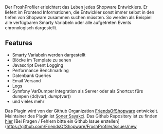Der FroshProfiler erleichtert das Leben jedes Shopware Entwicklers. Er liefert im Frontend Informationen, die
Entwickler sonst immer selbst in den tiefen von Shopware zusammen suchen müssten. So werden als Beispiel alle
verfügbaren Smarty Variabeln oder alle aufgetreten Events chronologisch dargestellt.

## Features

* Smarty Variabeln werden dargestellt
* Blöcke im Template zu sehen
* Javascript Event Logging
* Performance Benchmarking
* Datenbank Queries
* Email Versand
* Logs
* Symfony VarDumper Integration als Server oder als Shortcut fürs dumpen (dd($var), dump($var))
* und vieles mehr


Das Plugin wird von der Github Organization [FriendsOfShopware](https://github.com/FriendsOfShopware/) entwickelt.
Maintainer des Plugin ist [Soner Sayakci](https://github.com/shyim).
Das Github Repository ist zu finden [hier](https://github.com/FriendsOfShopware/FroshProfiler)
[Bei Fragen / Fehlern bitte ein Github Issue erstellen](https://github.com/FriendsOfShopware/FroshProfiler/issues/new
